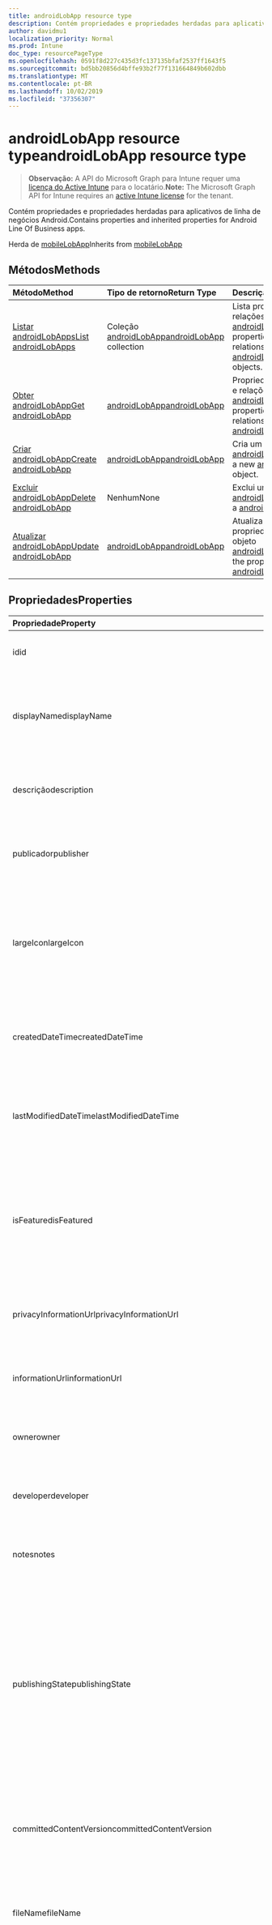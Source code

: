 ```yaml
---
title: androidLobApp resource type
description: Contém propriedades e propriedades herdadas para aplicativos de linha de negócios Android.
author: davidmu1
localization_priority: Normal
ms.prod: Intune
doc_type: resourcePageType
ms.openlocfilehash: 0591f8d227c435d3fc137135bfaf2537ff1643f5
ms.sourcegitcommit: bd5bb20856d4bffe93b2f77f131664849b602dbb
ms.translationtype: MT
ms.contentlocale: pt-BR
ms.lasthandoff: 10/02/2019
ms.locfileid: "37356307"
---
```

# <a name="androidlobapp-resource-type"></a><span data-ttu-id="ee5cb-103">androidLobApp resource type</span><span class="sxs-lookup"><span data-stu-id="ee5cb-103">androidLobApp resource type</span></span>

> <span data-ttu-id="ee5cb-104">**Observação:** A API do Microsoft Graph para Intune requer uma [licença do Active Intune](https://go.microsoft.com/fwlink/?linkid=839381) para o locatário.</span><span class="sxs-lookup"><span data-stu-id="ee5cb-104">**Note:** The Microsoft Graph API for Intune requires an [active Intune license](https://go.microsoft.com/fwlink/?linkid=839381) for the tenant.</span></span>

<span data-ttu-id="ee5cb-105">Contém propriedades e propriedades herdadas para aplicativos de linha de negócios Android.</span><span class="sxs-lookup"><span data-stu-id="ee5cb-105">Contains properties and inherited properties for Android Line Of Business apps.</span></span>


<span data-ttu-id="ee5cb-106">Herda de [mobileLobApp](../resources/intune-apps-mobilelobapp.md)</span><span class="sxs-lookup"><span data-stu-id="ee5cb-106">Inherits from [mobileLobApp](../resources/intune-apps-mobilelobapp.md)</span></span>

## <a name="methods"></a><span data-ttu-id="ee5cb-107">Métodos</span><span class="sxs-lookup"><span data-stu-id="ee5cb-107">Methods</span></span>
|<span data-ttu-id="ee5cb-108">Método</span><span class="sxs-lookup"><span data-stu-id="ee5cb-108">Method</span></span>|<span data-ttu-id="ee5cb-109">Tipo de retorno</span><span class="sxs-lookup"><span data-stu-id="ee5cb-109">Return Type</span></span>|<span data-ttu-id="ee5cb-110">Descrição</span><span class="sxs-lookup"><span data-stu-id="ee5cb-110">Description</span></span>|
|:---|:---|:---|
|[<span data-ttu-id="ee5cb-111">Listar androidLobApps</span><span class="sxs-lookup"><span data-stu-id="ee5cb-111">List androidLobApps</span></span>](../api/intune-apps-androidlobapp-list.md)|<span data-ttu-id="ee5cb-112">Coleção [androidLobApp](../resources/intune-apps-androidlobapp.md)</span><span class="sxs-lookup"><span data-stu-id="ee5cb-112">[androidLobApp](../resources/intune-apps-androidlobapp.md) collection</span></span>|<span data-ttu-id="ee5cb-113">Lista propriedades e relações dos objetos [androidLobApp](../resources/intune-apps-androidlobapp.md).</span><span class="sxs-lookup"><span data-stu-id="ee5cb-113">List properties and relationships of the [androidLobApp](../resources/intune-apps-androidlobapp.md) objects.</span></span>|
|[<span data-ttu-id="ee5cb-114">Obter androidLobApp</span><span class="sxs-lookup"><span data-stu-id="ee5cb-114">Get androidLobApp</span></span>](../api/intune-apps-androidlobapp-get.md)|[<span data-ttu-id="ee5cb-115">androidLobApp</span><span class="sxs-lookup"><span data-stu-id="ee5cb-115">androidLobApp</span></span>](../resources/intune-apps-androidlobapp.md)|<span data-ttu-id="ee5cb-116">Propriedades de leitura e relações do objeto [androidLobApp](../resources/intune-apps-androidlobapp.md).</span><span class="sxs-lookup"><span data-stu-id="ee5cb-116">Read properties and relationships of the [androidLobApp](../resources/intune-apps-androidlobapp.md) object.</span></span>|
|[<span data-ttu-id="ee5cb-117">Criar androidLobApp</span><span class="sxs-lookup"><span data-stu-id="ee5cb-117">Create androidLobApp</span></span>](../api/intune-apps-androidlobapp-create.md)|[<span data-ttu-id="ee5cb-118">androidLobApp</span><span class="sxs-lookup"><span data-stu-id="ee5cb-118">androidLobApp</span></span>](../resources/intune-apps-androidlobapp.md)|<span data-ttu-id="ee5cb-119">Cria um novo objeto [androidLobApp](../resources/intune-apps-androidlobapp.md).</span><span class="sxs-lookup"><span data-stu-id="ee5cb-119">Create a new [androidLobApp](../resources/intune-apps-androidlobapp.md) object.</span></span>|
|[<span data-ttu-id="ee5cb-120">Excluir androidLobApp</span><span class="sxs-lookup"><span data-stu-id="ee5cb-120">Delete androidLobApp</span></span>](../api/intune-apps-androidlobapp-delete.md)|<span data-ttu-id="ee5cb-121">Nenhum</span><span class="sxs-lookup"><span data-stu-id="ee5cb-121">None</span></span>|<span data-ttu-id="ee5cb-122">Exclui um [androidLobApp](../resources/intune-apps-androidlobapp.md).</span><span class="sxs-lookup"><span data-stu-id="ee5cb-122">Deletes a [androidLobApp](../resources/intune-apps-androidlobapp.md).</span></span>|
|[<span data-ttu-id="ee5cb-123">Atualizar androidLobApp</span><span class="sxs-lookup"><span data-stu-id="ee5cb-123">Update androidLobApp</span></span>](../api/intune-apps-androidlobapp-update.md)|[<span data-ttu-id="ee5cb-124">androidLobApp</span><span class="sxs-lookup"><span data-stu-id="ee5cb-124">androidLobApp</span></span>](../resources/intune-apps-androidlobapp.md)|<span data-ttu-id="ee5cb-125">Atualiza as propriedades de um objeto [androidLobApp](../resources/intune-apps-androidlobapp.md).</span><span class="sxs-lookup"><span data-stu-id="ee5cb-125">Update the properties of a [androidLobApp](../resources/intune-apps-androidlobapp.md) object.</span></span>|

## <a name="properties"></a><span data-ttu-id="ee5cb-126">Propriedades</span><span class="sxs-lookup"><span data-stu-id="ee5cb-126">Properties</span></span>
|<span data-ttu-id="ee5cb-127">Propriedade</span><span class="sxs-lookup"><span data-stu-id="ee5cb-127">Property</span></span>|<span data-ttu-id="ee5cb-128">Tipo</span><span class="sxs-lookup"><span data-stu-id="ee5cb-128">Type</span></span>|<span data-ttu-id="ee5cb-129">Descrição</span><span class="sxs-lookup"><span data-stu-id="ee5cb-129">Description</span></span>|
|:---|:---|:---|
|<span data-ttu-id="ee5cb-130">id</span><span class="sxs-lookup"><span data-stu-id="ee5cb-130">id</span></span>|<span data-ttu-id="ee5cb-131">String</span><span class="sxs-lookup"><span data-stu-id="ee5cb-131">String</span></span>|<span data-ttu-id="ee5cb-132">Chave da entidade.</span><span class="sxs-lookup"><span data-stu-id="ee5cb-132">Key of the entity.</span></span> <span data-ttu-id="ee5cb-133">Herdado de [mobileApp](../resources/intune-apps-mobileapp.md)</span><span class="sxs-lookup"><span data-stu-id="ee5cb-133">Inherited from [mobileApp](../resources/intune-apps-mobileapp.md)</span></span>|
|<span data-ttu-id="ee5cb-134">displayName</span><span class="sxs-lookup"><span data-stu-id="ee5cb-134">displayName</span></span>|<span data-ttu-id="ee5cb-135">String</span><span class="sxs-lookup"><span data-stu-id="ee5cb-135">String</span></span>|<span data-ttu-id="ee5cb-136">O título do aplicativo importado ou definido pelo administrador.</span><span class="sxs-lookup"><span data-stu-id="ee5cb-136">The admin provided or imported title of the app.</span></span> <span data-ttu-id="ee5cb-137">Herdado de [mobileApp](../resources/intune-apps-mobileapp.md)</span><span class="sxs-lookup"><span data-stu-id="ee5cb-137">Inherited from [mobileApp](../resources/intune-apps-mobileapp.md)</span></span>|
|<span data-ttu-id="ee5cb-138">descrição</span><span class="sxs-lookup"><span data-stu-id="ee5cb-138">description</span></span>|<span data-ttu-id="ee5cb-139">String</span><span class="sxs-lookup"><span data-stu-id="ee5cb-139">String</span></span>|<span data-ttu-id="ee5cb-140">A descrição do aplicativo.</span><span class="sxs-lookup"><span data-stu-id="ee5cb-140">The description of the app.</span></span> <span data-ttu-id="ee5cb-141">Herdado de [mobileApp](../resources/intune-apps-mobileapp.md)</span><span class="sxs-lookup"><span data-stu-id="ee5cb-141">Inherited from [mobileApp](../resources/intune-apps-mobileapp.md)</span></span>|
|<span data-ttu-id="ee5cb-142">publicador</span><span class="sxs-lookup"><span data-stu-id="ee5cb-142">publisher</span></span>|<span data-ttu-id="ee5cb-143">String</span><span class="sxs-lookup"><span data-stu-id="ee5cb-143">String</span></span>|<span data-ttu-id="ee5cb-144">O publicador do aplicativo.</span><span class="sxs-lookup"><span data-stu-id="ee5cb-144">The publisher of the app.</span></span> <span data-ttu-id="ee5cb-145">Herdado de [mobileApp](../resources/intune-apps-mobileapp.md)</span><span class="sxs-lookup"><span data-stu-id="ee5cb-145">Inherited from [mobileApp](../resources/intune-apps-mobileapp.md)</span></span>|
|<span data-ttu-id="ee5cb-146">largeIcon</span><span class="sxs-lookup"><span data-stu-id="ee5cb-146">largeIcon</span></span>|[<span data-ttu-id="ee5cb-147">mimeContent</span><span class="sxs-lookup"><span data-stu-id="ee5cb-147">mimeContent</span></span>](../resources/intune-shared-mimecontent.md)|<span data-ttu-id="ee5cb-148">O ícone grande, a ser exibido nos detalhes do aplicativo e usado para o carregamento do ícone.</span><span class="sxs-lookup"><span data-stu-id="ee5cb-148">The large icon, to be displayed in the app details and used for upload of the icon.</span></span> <span data-ttu-id="ee5cb-149">Herdado de [mobileApp](../resources/intune-apps-mobileapp.md)</span><span class="sxs-lookup"><span data-stu-id="ee5cb-149">Inherited from [mobileApp](../resources/intune-apps-mobileapp.md)</span></span>|
|<span data-ttu-id="ee5cb-150">createdDateTime</span><span class="sxs-lookup"><span data-stu-id="ee5cb-150">createdDateTime</span></span>|<span data-ttu-id="ee5cb-151">DateTimeOffset</span><span class="sxs-lookup"><span data-stu-id="ee5cb-151">DateTimeOffset</span></span>|<span data-ttu-id="ee5cb-152">A data e a hora da criação do aplicativo.</span><span class="sxs-lookup"><span data-stu-id="ee5cb-152">The date and time the app was created.</span></span> <span data-ttu-id="ee5cb-153">Herdado de [mobileApp](../resources/intune-apps-mobileapp.md)</span><span class="sxs-lookup"><span data-stu-id="ee5cb-153">Inherited from [mobileApp](../resources/intune-apps-mobileapp.md)</span></span>|
|<span data-ttu-id="ee5cb-154">lastModifiedDateTime</span><span class="sxs-lookup"><span data-stu-id="ee5cb-154">lastModifiedDateTime</span></span>|<span data-ttu-id="ee5cb-155">DateTimeOffset</span><span class="sxs-lookup"><span data-stu-id="ee5cb-155">DateTimeOffset</span></span>|<span data-ttu-id="ee5cb-156">A data e a hora que o aplicativo foi modificado pela última vez.</span><span class="sxs-lookup"><span data-stu-id="ee5cb-156">The date and time the app was last modified.</span></span> <span data-ttu-id="ee5cb-157">Herdado de [mobileApp](../resources/intune-apps-mobileapp.md)</span><span class="sxs-lookup"><span data-stu-id="ee5cb-157">Inherited from [mobileApp](../resources/intune-apps-mobileapp.md)</span></span>|
|<span data-ttu-id="ee5cb-158">isFeatured</span><span class="sxs-lookup"><span data-stu-id="ee5cb-158">isFeatured</span></span>|<span data-ttu-id="ee5cb-159">Boolean</span><span class="sxs-lookup"><span data-stu-id="ee5cb-159">Boolean</span></span>|<span data-ttu-id="ee5cb-160">O valor que indica se o aplicativo está marcado como em destaque pelo administrador. Herdado de [mobileApp](../resources/intune-apps-mobileapp.md)</span><span class="sxs-lookup"><span data-stu-id="ee5cb-160">The value indicating whether the app is marked as featured by the admin. Inherited from [mobileApp](../resources/intune-apps-mobileapp.md)</span></span>|
|<span data-ttu-id="ee5cb-161">privacyInformationUrl</span><span class="sxs-lookup"><span data-stu-id="ee5cb-161">privacyInformationUrl</span></span>|<span data-ttu-id="ee5cb-162">String</span><span class="sxs-lookup"><span data-stu-id="ee5cb-162">String</span></span>|<span data-ttu-id="ee5cb-163">A URL da declaração de privacidade.</span><span class="sxs-lookup"><span data-stu-id="ee5cb-163">The privacy statement Url.</span></span> <span data-ttu-id="ee5cb-164">Herdado de [mobileApp](../resources/intune-apps-mobileapp.md)</span><span class="sxs-lookup"><span data-stu-id="ee5cb-164">Inherited from [mobileApp](../resources/intune-apps-mobileapp.md)</span></span>|
|<span data-ttu-id="ee5cb-165">informationUrl</span><span class="sxs-lookup"><span data-stu-id="ee5cb-165">informationUrl</span></span>|<span data-ttu-id="ee5cb-166">String</span><span class="sxs-lookup"><span data-stu-id="ee5cb-166">String</span></span>|<span data-ttu-id="ee5cb-167">A URL de informações adicionais.</span><span class="sxs-lookup"><span data-stu-id="ee5cb-167">The more information Url.</span></span> <span data-ttu-id="ee5cb-168">Herdado de [mobileApp](../resources/intune-apps-mobileapp.md)</span><span class="sxs-lookup"><span data-stu-id="ee5cb-168">Inherited from [mobileApp](../resources/intune-apps-mobileapp.md)</span></span>|
|<span data-ttu-id="ee5cb-169">owner</span><span class="sxs-lookup"><span data-stu-id="ee5cb-169">owner</span></span>|<span data-ttu-id="ee5cb-170">String</span><span class="sxs-lookup"><span data-stu-id="ee5cb-170">String</span></span>|<span data-ttu-id="ee5cb-171">O proprietário do conteúdo.</span><span class="sxs-lookup"><span data-stu-id="ee5cb-171">The owner of the app.</span></span> <span data-ttu-id="ee5cb-172">Herdado de [mobileApp](../resources/intune-apps-mobileapp.md)</span><span class="sxs-lookup"><span data-stu-id="ee5cb-172">Inherited from [mobileApp](../resources/intune-apps-mobileapp.md)</span></span>|
|<span data-ttu-id="ee5cb-173">developer</span><span class="sxs-lookup"><span data-stu-id="ee5cb-173">developer</span></span>|<span data-ttu-id="ee5cb-174">String</span><span class="sxs-lookup"><span data-stu-id="ee5cb-174">String</span></span>|<span data-ttu-id="ee5cb-175">O desenvolvedor do aplicativo.</span><span class="sxs-lookup"><span data-stu-id="ee5cb-175">The developer of the app.</span></span> <span data-ttu-id="ee5cb-176">Herdado de [mobileApp](../resources/intune-apps-mobileapp.md)</span><span class="sxs-lookup"><span data-stu-id="ee5cb-176">Inherited from [mobileApp](../resources/intune-apps-mobileapp.md)</span></span>|
|<span data-ttu-id="ee5cb-177">notes</span><span class="sxs-lookup"><span data-stu-id="ee5cb-177">notes</span></span>|<span data-ttu-id="ee5cb-178">String</span><span class="sxs-lookup"><span data-stu-id="ee5cb-178">String</span></span>|<span data-ttu-id="ee5cb-179">Anotações do aplicativo.</span><span class="sxs-lookup"><span data-stu-id="ee5cb-179">Notes for the app.</span></span> <span data-ttu-id="ee5cb-180">Herdada de [mobileApp](../resources/intune-apps-mobileapp.md)</span><span class="sxs-lookup"><span data-stu-id="ee5cb-180">Inherited from [mobileApp](../resources/intune-apps-mobileapp.md)</span></span>|
|<span data-ttu-id="ee5cb-181">publishingState</span><span class="sxs-lookup"><span data-stu-id="ee5cb-181">publishingState</span></span>|[<span data-ttu-id="ee5cb-182">mobileAppPublishingState</span><span class="sxs-lookup"><span data-stu-id="ee5cb-182">mobileAppPublishingState</span></span>](../resources/intune-apps-mobileapppublishingstate.md)|<span data-ttu-id="ee5cb-183">O estado de publicação do aplicativo.</span><span class="sxs-lookup"><span data-stu-id="ee5cb-183">The publishing state for the app.</span></span> <span data-ttu-id="ee5cb-184">O aplicativo não pode ser assinado, a menos que ele seja publicado.</span><span class="sxs-lookup"><span data-stu-id="ee5cb-184">The app cannot be assigned unless the app is published.</span></span> <span data-ttu-id="ee5cb-185">Herdado de [mobileApp](../resources/intune-apps-mobileapp.md).</span><span class="sxs-lookup"><span data-stu-id="ee5cb-185">Inherited from [mobileApp](../resources/intune-apps-mobileapp.md).</span></span> <span data-ttu-id="ee5cb-186">Os valores possíveis são: `notPublished`, `processing`, `published`.</span><span class="sxs-lookup"><span data-stu-id="ee5cb-186">Possible values are: `notPublished`, `processing`, `published`.</span></span>|
|<span data-ttu-id="ee5cb-187">committedContentVersion</span><span class="sxs-lookup"><span data-stu-id="ee5cb-187">committedContentVersion</span></span>|<span data-ttu-id="ee5cb-188">String</span><span class="sxs-lookup"><span data-stu-id="ee5cb-188">String</span></span>|<span data-ttu-id="ee5cb-189">A versão do conteúdo interno confirmado.</span><span class="sxs-lookup"><span data-stu-id="ee5cb-189">The internal committed content version.</span></span> <span data-ttu-id="ee5cb-190">Herdado de [mobileLobApp](../resources/intune-apps-mobilelobapp.md)</span><span class="sxs-lookup"><span data-stu-id="ee5cb-190">Inherited from [mobileLobApp](../resources/intune-apps-mobilelobapp.md)</span></span>|
|<span data-ttu-id="ee5cb-191">fileName</span><span class="sxs-lookup"><span data-stu-id="ee5cb-191">fileName</span></span>|<span data-ttu-id="ee5cb-192">String</span><span class="sxs-lookup"><span data-stu-id="ee5cb-192">String</span></span>|<span data-ttu-id="ee5cb-193">O nome do arquivo do aplicativo Lob principal.</span><span class="sxs-lookup"><span data-stu-id="ee5cb-193">The name of the main Lob application file.</span></span> <span data-ttu-id="ee5cb-194">Herdado de [mobileLobApp](../resources/intune-apps-mobilelobapp.md)</span><span class="sxs-lookup"><span data-stu-id="ee5cb-194">Inherited from [mobileLobApp](../resources/intune-apps-mobilelobapp.md)</span></span>|
|<span data-ttu-id="ee5cb-195">size</span><span class="sxs-lookup"><span data-stu-id="ee5cb-195">size</span></span>|<span data-ttu-id="ee5cb-196">Int64</span><span class="sxs-lookup"><span data-stu-id="ee5cb-196">Int64</span></span>|<span data-ttu-id="ee5cb-197">O tamanho total, incluindo todos os arquivos carregados.</span><span class="sxs-lookup"><span data-stu-id="ee5cb-197">The total size, including all uploaded files.</span></span> <span data-ttu-id="ee5cb-198">Herdado de [mobileLobApp](../resources/intune-apps-mobilelobapp.md)</span><span class="sxs-lookup"><span data-stu-id="ee5cb-198">Inherited from [mobileLobApp](../resources/intune-apps-mobilelobapp.md)</span></span>|
|<span data-ttu-id="ee5cb-199">packageId</span><span class="sxs-lookup"><span data-stu-id="ee5cb-199">packageId</span></span>|<span data-ttu-id="ee5cb-200">String</span><span class="sxs-lookup"><span data-stu-id="ee5cb-200">String</span></span>|<span data-ttu-id="ee5cb-201">O identificador do pacote.</span><span class="sxs-lookup"><span data-stu-id="ee5cb-201">The package identifier.</span></span>|
|<span data-ttu-id="ee5cb-202">minimumSupportedOperatingSystem</span><span class="sxs-lookup"><span data-stu-id="ee5cb-202">minimumSupportedOperatingSystem</span></span>|[<span data-ttu-id="ee5cb-203">androidMinimumOperatingSystem</span><span class="sxs-lookup"><span data-stu-id="ee5cb-203">androidMinimumOperatingSystem</span></span>](../resources/intune-apps-androidminimumoperatingsystem.md)|<span data-ttu-id="ee5cb-204">O valor do sistema de operacional mínimo aplicável.</span><span class="sxs-lookup"><span data-stu-id="ee5cb-204">The value for the minimum applicable operating system.</span></span>|
|<span data-ttu-id="ee5cb-205">versionName</span><span class="sxs-lookup"><span data-stu-id="ee5cb-205">versionName</span></span>|<span data-ttu-id="ee5cb-206">String</span><span class="sxs-lookup"><span data-stu-id="ee5cb-206">String</span></span>|<span data-ttu-id="ee5cb-207">O nome da versão do aplicativo de Linha de Negócios (LoB) Android.</span><span class="sxs-lookup"><span data-stu-id="ee5cb-207">The version name of Android Line of Business (LoB) app.</span></span>|
|<span data-ttu-id="ee5cb-208">versionCode</span><span class="sxs-lookup"><span data-stu-id="ee5cb-208">versionCode</span></span>|<span data-ttu-id="ee5cb-209">Cadeia de caracteres</span><span class="sxs-lookup"><span data-stu-id="ee5cb-209">String</span></span>|<span data-ttu-id="ee5cb-210">O código da versão do aplicativo de Linha de Negócios (LoB) Android.</span><span class="sxs-lookup"><span data-stu-id="ee5cb-210">The version code of Android Line of Business (LoB) app.</span></span>|

## <a name="relationships"></a><span data-ttu-id="ee5cb-211">Relações</span><span class="sxs-lookup"><span data-stu-id="ee5cb-211">Relationships</span></span>
|<span data-ttu-id="ee5cb-212">Relação</span><span class="sxs-lookup"><span data-stu-id="ee5cb-212">Relationship</span></span>|<span data-ttu-id="ee5cb-213">Tipo</span><span class="sxs-lookup"><span data-stu-id="ee5cb-213">Type</span></span>|<span data-ttu-id="ee5cb-214">Descrição</span><span class="sxs-lookup"><span data-stu-id="ee5cb-214">Description</span></span>|
|:---|:---|:---|
|<span data-ttu-id="ee5cb-215">categories</span><span class="sxs-lookup"><span data-stu-id="ee5cb-215">categories</span></span>|<span data-ttu-id="ee5cb-216">Coleção [mobileAppCategory](../resources/intune-apps-mobileappcategory.md)</span><span class="sxs-lookup"><span data-stu-id="ee5cb-216">[mobileAppCategory](../resources/intune-apps-mobileappcategory.md) collection</span></span>|<span data-ttu-id="ee5cb-217">A lista de categorias para este aplicativo.</span><span class="sxs-lookup"><span data-stu-id="ee5cb-217">The list of categories for this app.</span></span> <span data-ttu-id="ee5cb-218">Herdado de [mobileApp](../resources/intune-apps-mobileapp.md)</span><span class="sxs-lookup"><span data-stu-id="ee5cb-218">Inherited from [mobileApp](../resources/intune-apps-mobileapp.md)</span></span>|
|<span data-ttu-id="ee5cb-219">assignments</span><span class="sxs-lookup"><span data-stu-id="ee5cb-219">assignments</span></span>|<span data-ttu-id="ee5cb-220">Coleção [mobileAppAssignment](../resources/intune-apps-mobileappassignment.md)</span><span class="sxs-lookup"><span data-stu-id="ee5cb-220">[mobileAppAssignment](../resources/intune-apps-mobileappassignment.md) collection</span></span>|<span data-ttu-id="ee5cb-221">A lista de atribuições de grupo para esse aplicativo móvel.</span><span class="sxs-lookup"><span data-stu-id="ee5cb-221">The list of group assignments for this mobile app.</span></span> <span data-ttu-id="ee5cb-222">Herdado de [mobileApp](../resources/intune-apps-mobileapp.md)</span><span class="sxs-lookup"><span data-stu-id="ee5cb-222">Inherited from [mobileApp](../resources/intune-apps-mobileapp.md)</span></span>|
|<span data-ttu-id="ee5cb-223">contentVersions</span><span class="sxs-lookup"><span data-stu-id="ee5cb-223">contentVersions</span></span>|<span data-ttu-id="ee5cb-224">Coleção [mobileAppContent](../resources/intune-apps-mobileappcontent.md)</span><span class="sxs-lookup"><span data-stu-id="ee5cb-224">[mobileAppContent](../resources/intune-apps-mobileappcontent.md) collection</span></span>|<span data-ttu-id="ee5cb-225">A lista das versões de conteúdo deste aplicativo.</span><span class="sxs-lookup"><span data-stu-id="ee5cb-225">The list of content versions for this app.</span></span> <span data-ttu-id="ee5cb-226">Herdado de [mobileLobApp](../resources/intune-apps-mobilelobapp.md)</span><span class="sxs-lookup"><span data-stu-id="ee5cb-226">Inherited from [mobileLobApp](../resources/intune-apps-mobilelobapp.md)</span></span>|

## <a name="json-representation"></a><span data-ttu-id="ee5cb-227">Representação JSON</span><span class="sxs-lookup"><span data-stu-id="ee5cb-227">JSON Representation</span></span>
<span data-ttu-id="ee5cb-228">Veja a seguir uma representação JSON do recurso.</span><span class="sxs-lookup"><span data-stu-id="ee5cb-228">Here is a JSON representation of the resource.</span></span>
<!-- {
  "blockType": "resource",
  "keyProperty": "id",
  "@odata.type": "microsoft.graph.androidLobApp"
}
-->
``` json
{
  "@odata.type": "#microsoft.graph.androidLobApp",
  "id": "String (identifier)",
  "displayName": "String",
  "description": "String",
  "publisher": "String",
  "largeIcon": {
    "@odata.type": "microsoft.graph.mimeContent",
    "type": "String",
    "value": "binary"
  },
  "createdDateTime": "String (timestamp)",
  "lastModifiedDateTime": "String (timestamp)",
  "isFeatured": true,
  "privacyInformationUrl": "String",
  "informationUrl": "String",
  "owner": "String",
  "developer": "String",
  "notes": "String",
  "publishingState": "String",
  "committedContentVersion": "String",
  "fileName": "String",
  "size": 1024,
  "packageId": "String",
  "minimumSupportedOperatingSystem": {
    "@odata.type": "microsoft.graph.androidMinimumOperatingSystem",
    "v4_0": true,
    "v4_0_3": true,
    "v4_1": true,
    "v4_2": true,
    "v4_3": true,
    "v4_4": true,
    "v5_0": true,
    "v5_1": true
  },
  "versionName": "String",
  "versionCode": "String"
}
```




